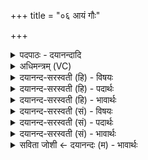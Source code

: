 +++
title = "०६ आयं गौः"

+++
<details><summary>पदपाठः - दयानन्दादि</summary>

आ। अ॒यम्। गौः। पृश्निः॑। अ॒क्र॒मी॒त्। अस॑दत्। मा॒तर॑म्। पु॒रः। पि॒तर॑म्। च॒। प्र॒यन्निति॑ प्र॒ऽयन्। स्व॒रिति॒ स्वः᳕। ६।
</details>

<details><summary>अधिमन्त्रम् (VC)</summary>

- अग्निर्देवता
- सर्प्पराज्ञी कद्रूर्ऋषिः
- निचृद् गायत्री
- षड्जः
</details>

<details><summary>दयानन्द-सरस्वती (हि) - विषयः</summary>

अब अग्नि के निमित्त से पृथिवी का भ्रमण होता है, इस विषय को अगले मन्त्र में प्रकाशित किया है ॥
</details>

<details><summary>दयानन्द-सरस्वती (हि) - पदार्थः</summary>

पदार्थान्वयभाषाः -  (अयम्) यह प्रत्यक्ष (गौः) गोलरूपी पृथिवी (पितरम्) पालने करनेवाले (स्वः) सूर्यलोक के (पुरः) आगे-आगे वा (मातरम्) अपनी योनिरूप जलों के साथ वर्त्तमान (प्रयन्) अच्छी प्रकार चलती हुई (पृश्निः) अन्तरिक्ष अर्थात् आकाश में (आक्रमीत्) चारों तरफ घूमती है ॥६॥
</details>

<details><summary>दयानन्द-सरस्वती (हि) - भावार्थः</summary>

भावार्थभाषाः -  मनुष्यों को जानना चाहिये कि जिससे यह भूगोल पृथिवी जल और अग्नि के निमित्त से उत्पन्न हुई अन्तरिक्ष वा अपनी कक्षा अर्थात् योनिरूप जल के सहित आकर्षणरूपी गुणों से सब की रक्षा करनेवाले सूर्य के चारों तरफ क्षण-क्षण घूमती है, इसी से दिन रात्रि, शुक्ल वा कृष्ण पक्ष, ऋतु और अयन आदि काल-विभाग क्रम से सम्भव होते हैं ॥६॥
</details>

<details><summary>दयानन्द-सरस्वती (सं) - विषयः</summary>

अथाग्निनिमित्तेन पृथिवीभ्रमणविषय उपदिश्यते ॥
</details>

<details><summary>दयानन्द-सरस्वती (सं) - पदार्थः</summary>

पदार्थान्वयभाषाः -  अयं गौः पृथिवीगोलः स्वः पितरं पुरः प्रयन्मातरमपश्च प्रयन् पृश्निरन्तरिक्षे आक्रमीदाक्राम्यति समन्ताद् भ्रमति ॥६॥
</details>

<details><summary>दयानन्द-सरस्वती (सं) - भावार्थः</summary>

भावार्थभाषाः -  मनुष्यैर्यस्माज्जलाग्निनिमित्तोत्पन्नोऽयं भूगोलोऽन्तरिक्षे स्वकक्ष्यायामाकर्षणेन रक्षकस्य सूर्यस्याभितः प्रतिक्षणं भ्रमति, तस्मादहोरात्रशुक्लकृष्णपक्षर्त्वयनादीनि कालविभागाः क्रमशः सम्भवन्तीति वेद्यम् ॥६॥
</details>

<details><summary>सविता जोशी ← दयानन्दः (म) - भावार्थः</summary>

भावार्थभाषाः -  माणसांनी हे जाणले पाहिजे की, जल व अग्नी यांनी निर्माण झालेली ही पृथ्वी जलासह अंतरिक्षामध्ये सूर्याभोवती आपल्या कक्षेत फिरत असते. त्यामुळेच क्रमाक्रमाने दिवस व रात्र शुक्ल किंवा कृष्णपक्ष, ऋतू व अयन इत्यादी काल विभाजन होत असते.
</details>